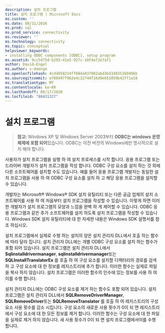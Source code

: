 ```yaml
---
description: 설치 프로그램
title: 설치 프로그램 | Microsoft Docs
ms.custom: ''
ms.date: 08/31/2016
ms.prod: sql
ms.prod_service: connectivity
ms.reviewer: ''
ms.technology: connectivity
ms.topic: conceptual
helpviewer_keywords:
- installing ODBC components [ODBC], setup program
ms.assetid: 9cc5d75d-b293-41e5-927c-10f4af2e7af1
author: David-Engel
ms.author: v-daenge
ms.openlocfilehash: 4cd4858214ff084a037002abd3bd34035160496b
ms.sourcegitcommit: e700497f962e4c2274df16d9e651059b42ff1a10
ms.translationtype: MT
ms.contentlocale: ko-KR
ms.lasthandoff: 08/17/2020
ms.locfileid: "88421327"
---
```

# <a name="setup-program"></a>설치 프로그램
> **참고:** Windows XP 및 Windows Server 2003부터 **ODBC는 windows 운영 체제에 포함 되어**있습니다. ODBC는 이전 버전의 Windows에만 명시적으로 설치 해야 합니다.  
  
 사용자가 설치 프로그램을 실행 하 여 설치 프로세스를 시작 합니다. 응용 프로그램 또는 드라이버 개발자가 설치 프로그램을 작성 합니다. ODBC 구성 요소를 설치 하는 것 외에 다른 소프트웨어를 설치할 수도 있습니다. 예를 들어 응용 프로그램 개발자는 동일한 설치 프로그램을 사용 하 여 ODBC 구성 요소를 설치 하 고 해당 응용 프로그램을 설치할 수 있습니다.  
  
 개발자는 Microsoft® Windows® SDK 설치 유틸리티 또는 다른 공급 업체의 설치 소프트웨어를 사용 하 여 처음부터 설치 프로그램을 작성할 수 있습니다. 이렇게 하면 이러한 개발자가 설치 프로그램의 모양과 느낌을 완벽 하 게 제어할 수 있습니다. ODBC 응용 프로그램과 같은 추가 소프트웨어를 설치 하도록 설치 프로그램을 작성할 수 있습니다. Windows SDK 설치 유틸리티에 대 한 자세한 내용은 Windows SDK 설명서를 참조 하십시오.  
  
 설치 프로그램에서 실제로 수행 하는 설치의 양은 설치 관리자 DLL에서 호출 하는 함수에 따라 달라 집니다. 설치 관리자 DLL에는 개별 ODBC 구성 요소를 설치 하는 함수가 포함 되어 있습니다. 설치 프로그램은 설치 관리자 DLL에서 **Sqlinstalldrivermanager**, **sqlinstalldrivermanager**또는 **SQLInstallTranslatorEx** 를 호출 하 여 구성 요소를 설치할 디렉터리의 경로를 검색 하 고 구성 요소에 대 한 정보를 레지스트리에 추가 합니다. 이러한 함수는 실제로 파일을 복사 하지 않습니다. 설치 프로그램은 이러한 함수의 인수에 있는 정보를 사용 하 여이를 수행 합니다.  
  
 설치 관리자 DLL에는 ODBC 구성 요소를 제거 하는 함수도 포함 되어 있습니다. 설치 프로그램은 설치 관리자 DLL에서 **SQLRemoveDriverManager**, **SQLRemoveDriver**또는 **SQLRemoveTranslator** 를 호출 하 여 레지스트리의 구성 요소 사용 횟수를 감소 시킵니다. 구성 요소의 새로운 사용 횟수가 0이 되 면 레지스트리에서 구성 요소에 대 한 모든 정보를 제거 합니다. 이러한 함수는 구성 요소에 대 한 파일을 실제로 제거 하지 않습니다. 새 사용 횟수가 0이 되 면 설치 프로그램에서이를 수행 합니다.
